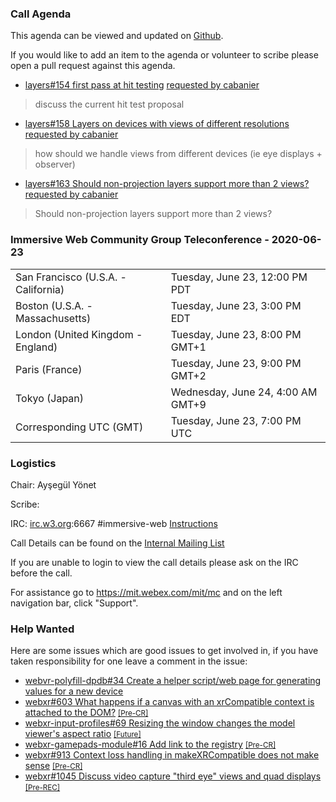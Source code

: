 ### Call Agenda

This agenda can be viewed and updated on [Github](https://github.com/immersive-web/administrivia/blob/master/meetings/cg/2020-06-23-Immersive_Web_Community_Group_Teleconference-agenda.md).

If you would like to add an item to the agenda or volunteer to scribe please open a pull request against this agenda.

* [layers#154 first pass at hit testing](https://github.com/immersive-web/layers/pull/154) [requested by cabanier](https://github.com/immersive-web/layers/pull/154#issuecomment-644182131)
> discuss the current hit test proposal

* [layers#158 Layers on devices with views of different resolutions](https://github.com/immersive-web/layers/issues/158) [requested by cabanier](https://github.com/immersive-web/layers/issues/158#issuecomment-641578218)
> how should we handle views from different devices (ie eye displays + observer)

* [layers#163 Should non-projection layers support more than 2 views?](https://github.com/immersive-web/layers/issues/163) [requested by cabanier](https://github.com/immersive-web/layers/issues/163#issuecomment-644182866)
> Should non-projection layers support more than 2 views?

### Immersive Web Community Group Teleconference - 2020-06-23

<table>
<tr><td> San Francisco (U.S.A. - California) <td> Tuesday, June 23, 12:00 PM PDT
<tr><td> Boston (U.S.A. - Massachusetts) <td> Tuesday, June 23, 3:00 PM EDT
<tr><td> London (United Kingdom - England) <td> Tuesday, June 23, 8:00 PM GMT+1
<tr><td> Paris (France) <td> Tuesday, June 23, 9:00 PM GMT+2
<tr><td> Tokyo (Japan) <td> Wednesday, June 24, 4:00 AM GMT+9
<tr><td> Corresponding UTC (GMT) <td> Tuesday, June 23, 7:00 PM UTC
</table>

### Logistics

Chair: Ayşegül Yönet

Scribe:

IRC: [irc.w3.org](http://irc.w3.org/):6667 #immersive-web [Instructions](https://github.com/immersive-web/administrivia/blob/master/IRC.md)

Call Details can be found on the [Internal Mailing List](https://lists.w3.org/Archives/Member/internal-immersive-web/2019Feb/0002.html)

If you are unable to login to view the call details please ask on the IRC before the call.

For assistance go to https://mit.webex.com/mit/mc  and on the left navigation bar, click "Support".

### Help Wanted

Here are some issues which are good issues to get involved in, if you have taken responsibility for one leave a comment in the issue:

- [webvr-polyfill-dpdb#34 Create a helper script/web page for generating values for a new device](https://github.com/immersive-web/webvr-polyfill-dpdb/issues/34)
- [webxr#603 What happens if a canvas with an xrCompatible context is attached to the DOM?](https://github.com/immersive-web/webxr/issues/603) [<small>[Pre-CR]</small>](https://api.github.com/repos/immersive-web/webxr/milestones/3)
- [webxr-input-profiles#69 Resizing the window changes the model viewer's aspect ratio](https://github.com/immersive-web/webxr-input-profiles/issues/69) [<small>[Future]</small>](https://api.github.com/repos/immersive-web/webxr-input-profiles/milestones/4)
- [webxr-gamepads-module#16 Add link to the registry](https://github.com/immersive-web/webxr-gamepads-module/issues/16) [<small>[Pre-CR]</small>](https://api.github.com/repos/immersive-web/webxr-gamepads-module/milestones/1)
- [webxr#913 Context loss handling in makeXRCompatible does not make sense](https://github.com/immersive-web/webxr/issues/913) [<small>[Pre-CR]</small>](https://api.github.com/repos/immersive-web/webxr/milestones/3)
- [webxr#1045 Discuss video capture "third eye" views and quad displays](https://github.com/immersive-web/webxr/issues/1045) [<small>[Pre-REC]</small>](https://api.github.com/repos/immersive-web/webxr/milestones/16)


              

